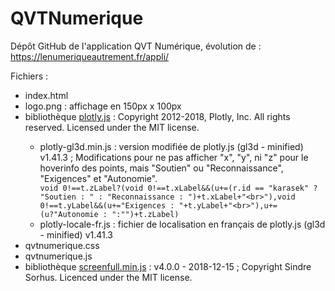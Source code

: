 # QVTNumerique

Dépôt GitHub de l'application QVT Numérique, évolution de : https://lenumeriqueautrement.fr/appli/

Fichiers :

<ul>
  <li>index.html</li>
<li>logo.png : affichage en 150px x 100px</li>
    <li>bibliothèque <a href="https://github.com/plotly/plotly.js" target="plotly">plotly.js</a> : Copyright 2012-2018, Plotly, Inc. All rights reserved. Licensed under the MIT license.</li>
  <ul>
  <li>plotly-gl3d.min.js : version modifiée de plotly.js (gl3d - minified) v1.41.3 ;  Modifications pour ne pas afficher "x", "y", ni "z" pour le hoverinfo des points, mais "Soutien" ou "Reconnaissance", "Exigences" et "Autonomie".</li>
  <code>void 0!==t.zLabel?(void 0!==t.xLabel&&(u+=(r.id == "karasek" ? "Soutien : " : "Reconnaissance : ")+t.xLabel+"&lt;br&gt;"),void 0!==t.yLabel&&(u+="Exigences : "+t.yLabel+"&lt;br&gt;"),u+=(u?"Autonomie : ":"")+t.zLabel)</code>
<li>plotly-locale-fr.js : fichier de localisation en français de plotly.js (gl3d - minified) v1.41.3</li>
  </ul>
  <li>qvtnumerique.css</li>
  <li>qvtnumerique.js</li>
<li>bibliothèque <a href="https://github.com/sindresorhus/screenfull.js/" target="screenfull">screenfull.min.js</a> : v4.0.0 - 2018-12-15 ; Copyright Sindre Sorhus. Licenced under the MIT license.</li>
  </ul>
